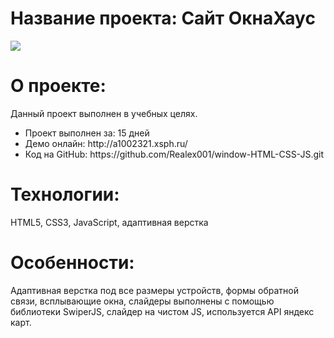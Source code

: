 <h1>Название проекта: Сайт ОкнаХаус </h1>
<img src="https://github.com/Realex001/window-HTML-CSS-JS/assets/164393853/6fe22e4b-ce18-42ef-bcc2-03aaca59ffca" >

<h1>О проекте:</h1>
<p>Данный проект выполнен в учебных целях.</p>
<ul>
  <li>Проект выполнен за: 15 дней</li>
  <li>Демо онлайн: http://a1002321.xsph.ru/ </li>
  <li>Код на GitHub: https://github.com/Realex001/window-HTML-CSS-JS.git </li>
</ul>

<h1>Технологии:</h1>
<p>HTML5, CSS3, JavaScript, адаптивная верстка</p>

<h1>Особенности:</h1>
<p>Адаптивная верстка под все размеры устройств, формы обратной связи, всплывающие окна, слайдеры выполнены с помощью библиотеки SwiperJS, слайдер на чистом JS, используется API яндекс карт. </p>
